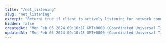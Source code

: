 ```yaml
---
title: "/net_listening"
slug: "net_listening"
excerpt: "Returns true if client is actively listening for network connections."
hidden: false
createdAt: "Mon Feb 05 2024 09:10:17 GMT+0000 (Coordinated Universal Time)"
updatedAt: "Mon Feb 05 2024 09:10:18 GMT+0000 (Coordinated Universal Time)"
---
```

